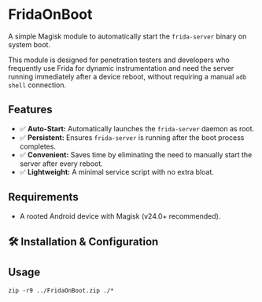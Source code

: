 # FridaOnBoot

A simple Magisk module to automatically start the `frida-server` binary on system boot.

This module is designed for penetration testers and developers who frequently use Frida for dynamic instrumentation and need the server running immediately after a device reboot, without requiring a manual `adb shell` connection.

## Features

* ✅ **Auto-Start:** Automatically launches the `frida-server` daemon as root.
* ✅ **Persistent:** Ensures `frida-server` is running after the boot process completes.
* ✅ **Convenient:** Saves time by eliminating the need to manually start the server after every reboot.
* ✅ **Lightweight:** A minimal service script with no extra bloat.

## Requirements

* A rooted Android device with Magisk (v24.0+ recommended).


## 🛠️ Installation & Configuration

## Usage

```
zip -r9 ../FridaOnBoot.zip ./*
```